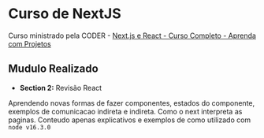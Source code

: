 # Curso de NextJS

Curso ministrado pela CODER -
[Next.js e React - Curso Completo - Aprenda com Projetos](https://www.udemy.com/course/nextjs-e-react/)

## Mudulo Realizado 

- **Section 2:** Revisão React

Aprendendo novas formas de fazer componentes, estados do componente, exemplos de comunicacao indireta e indireta. Como o next interpreta as paginas. Conteudo apenas explicativos e exemplos de como utilizado com `node v16.3.0`